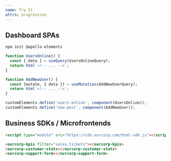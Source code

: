 ```yaml
---
name: Try It
attrs: progressive
---
```


<section>

## Dashboard SPAs

```sh
npm init @apollo-elements
```

```ts
function UsersOnline() {
  const { data } = useQuery(UsersOnlineQuery);
  return html`<!-- ... -->`;
}

function AddNewUser() {
  const [mutate, { data }] = useMutation(AddNewUserQuery);
  return html`<!-- ... -->`;
}

customElements.define('users-online', component(UsersOnline));
customElements.define('new-post', component(AddNewUser));
```

</section>

<section reveal>

## Business SDKs / Microfrontends

```html
<script type="module" src="https://cdn.ourcorp.com/html-sdk.js"></script>

<ourcorp-kpis filter="sales,tickets"></ourcorp-kpis>
<ourcorp-customer-stats></ourcorp-customer-stats>
<ourcorp-support-form></ourcorp-support-form>
```

</section>
